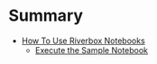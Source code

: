 # Summary

- [How To Use Riverbox Notebooks](./how-to-use-riverbox.md)
    - [Execute the Sample Notebook](./execute-the-sample-notebook.md)
